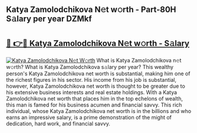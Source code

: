 ## Katya Zamolodchikova N𝚎t w𝚘rth - Part-80H S𝚊lary per year DZMkf

# <h2><a href="http://gc4kmjy.nevu.top/?p=Katya+Zamolodchikova">🔗 👉🔴 Katya Zamolodchikova N𝚎t w𝚘rth - S𝚊lary</a></h2>

[![Katya Zamolodchikova N𝚎t W𝚘rth](https://i.imgur.com/Oavwk0R.jpeg)](http://gc4kmjy.nevu.top/?p=Katya+Zamolodchikova)
What is Katya Zamolodchikova n𝚎t w𝚘rth? What is Katya Zamolodchikova s𝚊lary per year?
This wealthy person's Katya Zamolodchikova net worth is substantial, making him one of the richest figures in his sector. His income from his job is substantial, however, Katya Zamolodchikova net worth is thought to be greater due to his extensive business interests and real estate holdings. With a Katya Zamolodchikova net worth that places him in the top echelons of wealth, this man is famed for his business acumen and financial savvy. This rich individual, whose Katya Zamolodchikova net worth is in the billions and who earns an impressive salary, is a prime demonstration of the might of dedication, hard work, and financial savvy.
